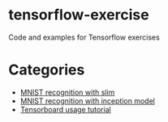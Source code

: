 # tensorflow-exercise
Code and examples for Tensorflow exercises

# Categories
- [MNIST recognition with slim](./mnist-slim/)
- [MNIST recognition with inception model](./inception-infernce/)
- [Tensorboard usage tutorial](./tensorboard-tutorial/)
